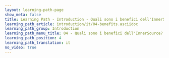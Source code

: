 ```yaml
---
layout: learning-path-page
show_meta: false
title: Learning Path - Introduction - Quali sono i benefici dell'InnerSource?
learning_path_article: introduction/it/04-benefits.asciidoc
learning_path_group: Introduction
learning_path_menu_title: 04 - Quali sono i benefici dell'InnerSource?
learning_path_position: 4
learning_path_translation: it
no_video: true
---
```

<!--- This file autogenerated from https://github.com/InnerSourceCommons/InnerSourceLearningPath/blob/master/scripts/generate_learning_path_markdown.js -->